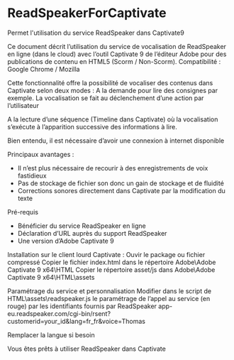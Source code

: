 # ReadSpeakerForCaptivate
Permet l'utilisation du service ReadSpeaker dans Captivate9

Ce document décrit l’utilisation du service de vocalisation de ReadSpeaker en ligne (dans le cloud) avec l’outil Captivate 9 de l’éditeur Adobe pour des publications de contenu en HTML5 (Scorm / Non-Scorm). Compatibilité : Google Chrome / Mozilla

Cette fonctionnalité offre la possibilité de vocaliser des contenus dans Captivate selon deux modes :
A la demande pour lire des consignes par exemple. La vocalisation se fait au déclenchement d’une action par l’utilisateur

A la lecture d’une séquence (Timeline dans Captivate) où la vocalisation s’exécute à l’apparition successive des informations à lire.

Bien entendu, il est nécessaire d’avoir une connexion à internet disponible

Principaux avantages :
- Il n’est plus nécessaire de recourir à des enregistrements de voix fastidieux
- Pas de stockage de fichier son donc un gain de stockage et de fluidité
- Corrections sonores directement dans Captivate par la modification du texte


Pré-requis
- Bénéficier du service ReadSpeaker en ligne
- Déclaration d’URL auprès du support ReadSpeaker
- Une version d’Adobe Captivate 9

Installation sur le client lourd Captivate :
Ouvir le package ou fichier compressé
Copier le fichier index.html dans le répertoire Adobe\Adobe Captivate 9 x64\HTML
Copier le répertoire asset/js dans Adobe\Adobe Captivate 9 x64\HTML\assets

Paramétrage du service et personnalisation
Modifier dans le script de HTML\assets\readspeaker.js le paramétrage de l’appel au service (en rouge) par les identifiants fournis par ReadSpeaker 
app-eu.readspeaker.com/cgi-bin/rsent?customerid=your_id&amp;lang=fr_fr&amp;voice=Thomas

Remplacer la langue si besoin

Vous êtes prêts à utiliser ReadSpeaker dans Captivate


